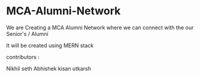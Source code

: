 # MCA-Alumni-Network
We are Creating a MCA Alumni Network where we can connect with the our Senior's / Alumni 

It will be created using MERN stack

contributors :

Nikhil seth
Abhishek
kisan
utkarsh